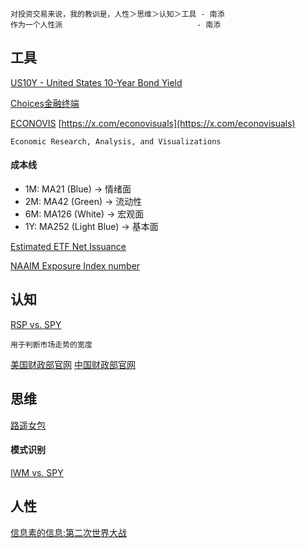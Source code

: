 ```
对投资交易来说，我的教训是，人性＞思维＞认知＞工具 - 南添
作为一个人性派                              - 南添
```
## 工具

[US10Y - United States 10-Year Bond Yield](https://seekingalpha.com/symbol/US10Y)

[Choices金融终端](https://choice.eastmoney.com/)

[ECONOVIS](https://www.econovis.net/) [https://x.com/econovisuals](https://x.com/econovisuals)
```
Economic Research, Analysis, and Visualizations
```

#### 成本线
- 1M: MA21 (Blue)        -> 情绪面
- 2M: MA42 (Green)       -> 流动性 
- 6M: MA126 (White)      -> 宏观面
- 1Y: MA252 (Light Blue) -> 基本面

[Estimated ETF Net Issuance](https://www.ici.org/research/stats/etf_flows)

[NAAIM Exposure Index number](https://naaim.org/programs/naaim-exposure-index/)

## 认知

[RSP vs. SPY](https://portfolioslab.com/tools/stock-comparison/RSP/SPY)
```
用于判断市场走势的宽度
```

[美国财政部官网](https://home.treasury.gov/news/press-releases) [中国财政部官网](https://jrs.mof.gov.cn/zhengcefabu/)

## 思维

[路遥女包](https://www.douyin.com/user/MS4wLjABAAAADrN392li1MUtVrc1cJRoV_DBoryGfMWukNGPtPm0RIsp6YBtJoje1-YFQGvlU3r2?from_tab_name=main)

#### 模式识别

[IWM vs. SPY]()

## 人性

[信息素的信息:第二次世界大战](https://space.bilibili.com/44412187/lists?sid=1023612&spm_id_from=333.788.0.0)
